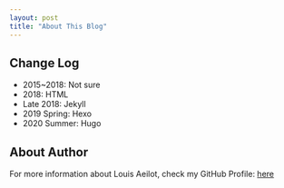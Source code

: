 ```yaml
---
layout: post
title: "About This Blog" 
---
```


## Change Log

* 2015~2018: Not sure
* 2018: HTML
* Late 2018: Jekyll
* 2019 Spring: Hexo
* 2020 Summer: Hugo

## About Author

For more information about Louis Aeilot, check my GitHub Profile: [here](https://github.com/aeilot)
